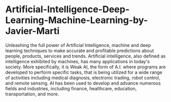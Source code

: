 # Artificial-Intelligence-Deep-Learning-Machine-Learning-by-Javier-Marti
Unleashing the full power of Artificial Intelligence, machine and deep learning techniques to make accurate and profitable predictions about people, products, services and trends.
Artificial intelligence, also defined as intelligence exhibited by machines, has many applications in today's society. More specifically, it is Weak AI, the form of A.I. where programs are developed to perform specific tasks, that is being utilized for a wide range of activities including medical diagnosis, electronic trading, robot control, and remote sensing. AI has been used to develop and advance numerous fields and industries, including finance, healthcare, education, transportation, and more.
